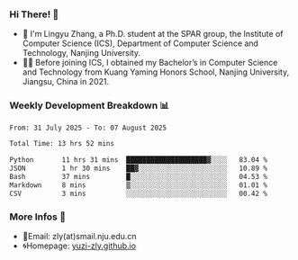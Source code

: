 ### Hi There! 👋 
- 🐳 I'm Lingyu Zhang, a Ph.D. student at the SPAR group, the Institute of Computer Science (ICS), Department of Computer Science and Technology, Nanjing University.
- 🧑‍🎓 Before joining ICS, I obtained my Bachelor’s in Computer Science and Technology from Kuang Yaming Honors School, Nanjing University, Jiangsu, China in 2021.

### Weekly Development Breakdown :bar_chart:

<!--START_SECTION:waka-->

```txt
From: 31 July 2025 - To: 07 August 2025

Total Time: 13 hrs 52 mins

Python       11 hrs 31 mins  ████████████████████▓░░░░   83.04 %
JSON         1 hr 30 mins    ██▓░░░░░░░░░░░░░░░░░░░░░░   10.89 %
Bash         37 mins         █░░░░░░░░░░░░░░░░░░░░░░░░   04.53 %
Markdown     8 mins          ▒░░░░░░░░░░░░░░░░░░░░░░░░   01.01 %
CSV          3 mins          ░░░░░░░░░░░░░░░░░░░░░░░░░   00.42 %
```

<!--END_SECTION:waka-->

<!--
### Github Contributions :octocat:

![](https://raw.githubusercontent.com/yuzi-zly/yuzi-zly/output/github-contribution-grid-snake.svg)              
-->

### More Infos 📖

- 📧Email: zly(at)smail.nju.edu.cn
- 🌀Homepage: [yuzi-zly.github.io](https://yuzi-zly.github.io/)

